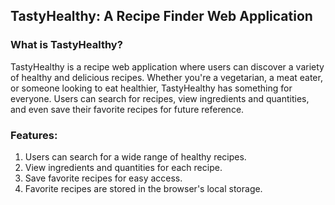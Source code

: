 ## TastyHealthy: A Recipe Finder Web Application

### What is TastyHealthy?

TastyHealthy is a recipe web application where users can discover a variety of healthy and delicious recipes. Whether you're a vegetarian, a meat eater, or someone looking to eat healthier, TastyHealthy has something for everyone. Users can search for recipes, view ingredients and quantities, and even save their favorite recipes for future reference.

### Features:

1. Users can search for a wide range of healthy recipes.
2. View ingredients and quantities for each recipe.
3. Save favorite recipes for easy access.
4. Favorite recipes are stored in the browser's local storage.

